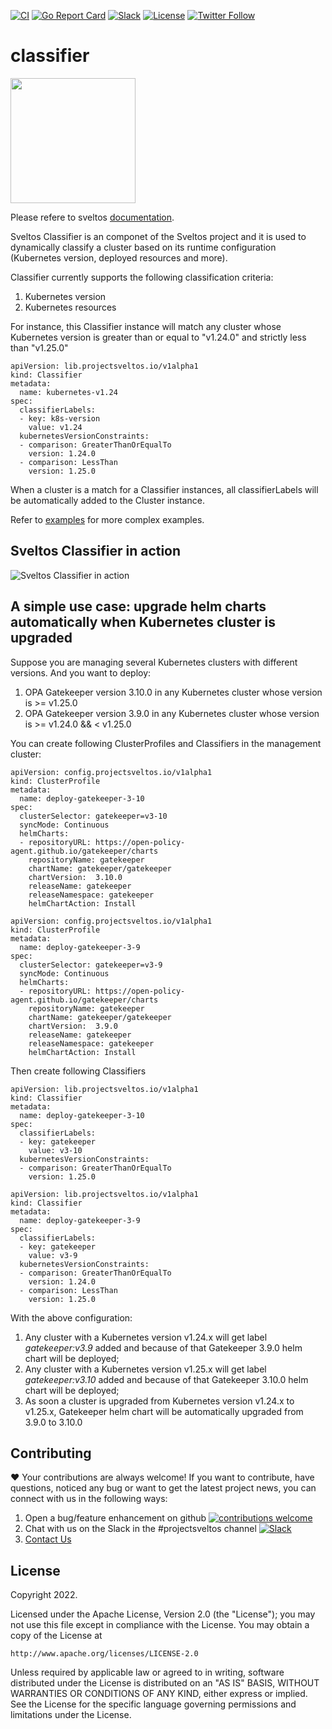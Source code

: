 [![CI](https://github.com/projectsveltos/classifier/actions/workflows/main.yaml/badge.svg)](https://github.com/projectsveltos/classifier/actions)
[![Go Report Card](https://goreportcard.com/badge/github.com/projectsveltos/classifier)](https://goreportcard.com/report/github.com/projectsveltos/classifier)
[![Slack](https://img.shields.io/badge/join%20slack-%23projectsveltos-brighteen)](https://join.slack.com/t/projectsveltos/shared_invite/zt-1hraownbr-W8NTs6LTimxLPB8Erj8Q6Q)
[![License](https://img.shields.io/badge/license-Apache-blue.svg)](LICENSE)
[![Twitter Follow](https://img.shields.io/twitter/follow/projectsveltos?style=social)](https://twitter.com/projectsveltos)

# classifier

<img src="https://raw.githubusercontent.com/projectsveltos/sveltos/main/docs/assets/logo.png" width="200">

Please refere to sveltos [documentation](https://projectsveltos.github.io/sveltos/).

Sveltos Classifier is an componet of the Sveltos project and it is used to dynamically classify a cluster based on its runtime configuration (Kubernetes version, deployed resources and more).

Classifier currently supports the following classification criteria:
1. Kubernetes version
2. Kubernetes resources

For instance, this Classifier instance will match any cluster whose Kubernetes version is greater than or equal to "v1.24.0" and strictly less than "v1.25.0"

```
apiVersion: lib.projectsveltos.io/v1alpha1
kind: Classifier
metadata:
  name: kubernetes-v1.24
spec:
  classifierLabels:
  - key: k8s-version
    value: v1.24
  kubernetesVersionConstraints:
  - comparison: GreaterThanOrEqualTo
    version: 1.24.0
  - comparison: LessThan
    version: 1.25.0    
```

When a cluster is a match for a Classifier instances, all classifierLabels will be automatically added to the Cluster instance.

Refer to [examples](./examples/) for more complex examples.

## Sveltos Classifier in action

![Sveltos Classifier in action](https://github.com/projectsveltos/demos/blob/dev/classifier/classifier.gif)

## A simple use case: upgrade helm charts automatically when Kubernetes cluster is upgraded
Suppose you are managing several Kubernetes clusters with different versions.
And you want to deploy:
1. OPA Gatekeeper version 3.10.0 in any Kubernetes cluster whose version is >= v1.25.0
2. OPA Gatekeeper version 3.9.0 in any Kubernetes cluster whose version is >= v1.24.0 && < v1.25.0

You can create following ClusterProfiles and Classifiers in the management cluster:
```
apiVersion: config.projectsveltos.io/v1alpha1
kind: ClusterProfile
metadata:
  name: deploy-gatekeeper-3-10
spec:
  clusterSelector: gatekeeper=v3-10
  syncMode: Continuous
  helmCharts:
  - repositoryURL: https://open-policy-agent.github.io/gatekeeper/charts
    repositoryName: gatekeeper
    chartName: gatekeeper/gatekeeper
    chartVersion:  3.10.0
    releaseName: gatekeeper
    releaseNamespace: gatekeeper
    helmChartAction: Install
```

```
apiVersion: config.projectsveltos.io/v1alpha1
kind: ClusterProfile
metadata:
  name: deploy-gatekeeper-3-9
spec:
  clusterSelector: gatekeeper=v3-9
  syncMode: Continuous
  helmCharts:
  - repositoryURL: https://open-policy-agent.github.io/gatekeeper/charts
    repositoryName: gatekeeper
    chartName: gatekeeper/gatekeeper
    chartVersion:  3.9.0
    releaseName: gatekeeper
    releaseNamespace: gatekeeper
    helmChartAction: Install
```

Then create following Classifiers

```
apiVersion: lib.projectsveltos.io/v1alpha1
kind: Classifier
metadata:
  name: deploy-gatekeeper-3-10
spec:
  classifierLabels:
  - key: gatekeeper
    value: v3-10
  kubernetesVersionConstraints:
  - comparison: GreaterThanOrEqualTo
    version: 1.25.0
```

```
apiVersion: lib.projectsveltos.io/v1alpha1
kind: Classifier
metadata:
  name: deploy-gatekeeper-3-9
spec:
  classifierLabels:
  - key: gatekeeper
    value: v3-9
  kubernetesVersionConstraints:
  - comparison: GreaterThanOrEqualTo
    version: 1.24.0
  - comparison: LessThan
    version: 1.25.0
```

With the above configuration:
1. Any cluster with a Kubernetes version v1.24.x will get label _gatekeeper:v3.9_ added and because of that Gatekeeper 3.9.0 helm chart will be deployed;
2. Any cluster with a Kubernetes version v1.25.x will get label _gatekeeper:v3.10_ added and because of that Gatekeeper 3.10.0 helm chart will be deployed;
3. As soon a cluster is upgraded from Kubernetes version v1.24.x to v1.25.x, Gatekeeper helm chart will be automatically upgraded from 3.9.0 to 3.10.0

## Contributing 

❤️ Your contributions are always welcome! If you want to contribute, have questions, noticed any bug or want to get the latest project news, you can connect with us in the following ways:

1. Open a bug/feature enhancement on github [![contributions welcome](https://img.shields.io/badge/contributions-welcome-brightgreen.svg?style=flat)](https://github.com/projectsveltos/sveltos-manager/issues)
2. Chat with us on the Slack in the #projectsveltos channel [![Slack](https://img.shields.io/badge/join%20slack-%23projectsveltos-brighteen)](https://join.slack.com/t/projectsveltos/shared_invite/zt-1hraownbr-W8NTs6LTimxLPB8Erj8Q6Q)
3. [Contact Us](mailto:support@projectsveltos.io)


## License

Copyright 2022.

Licensed under the Apache License, Version 2.0 (the "License");
you may not use this file except in compliance with the License.
You may obtain a copy of the License at

    http://www.apache.org/licenses/LICENSE-2.0

Unless required by applicable law or agreed to in writing, software
distributed under the License is distributed on an "AS IS" BASIS,
WITHOUT WARRANTIES OR CONDITIONS OF ANY KIND, either express or implied.
See the License for the specific language governing permissions and
limitations under the License.
